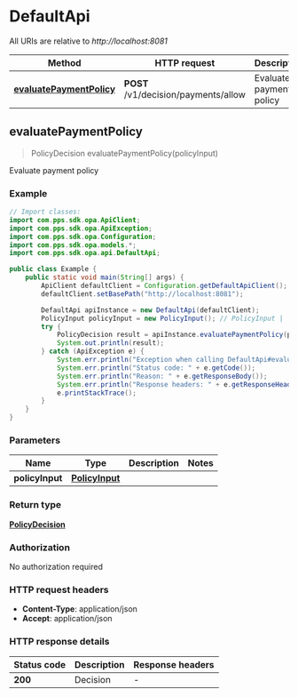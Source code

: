 # DefaultApi

All URIs are relative to *http://localhost:8081*

| Method | HTTP request | Description |
|------------- | ------------- | -------------|
| [**evaluatePaymentPolicy**](DefaultApi.md#evaluatePaymentPolicy) | **POST** /v1/decision/payments/allow | Evaluate payment policy |



## evaluatePaymentPolicy

> PolicyDecision evaluatePaymentPolicy(policyInput)

Evaluate payment policy

### Example

```java
// Import classes:
import com.pps.sdk.opa.ApiClient;
import com.pps.sdk.opa.ApiException;
import com.pps.sdk.opa.Configuration;
import com.pps.sdk.opa.models.*;
import com.pps.sdk.opa.api.DefaultApi;

public class Example {
    public static void main(String[] args) {
        ApiClient defaultClient = Configuration.getDefaultApiClient();
        defaultClient.setBasePath("http://localhost:8081");

        DefaultApi apiInstance = new DefaultApi(defaultClient);
        PolicyInput policyInput = new PolicyInput(); // PolicyInput | 
        try {
            PolicyDecision result = apiInstance.evaluatePaymentPolicy(policyInput);
            System.out.println(result);
        } catch (ApiException e) {
            System.err.println("Exception when calling DefaultApi#evaluatePaymentPolicy");
            System.err.println("Status code: " + e.getCode());
            System.err.println("Reason: " + e.getResponseBody());
            System.err.println("Response headers: " + e.getResponseHeaders());
            e.printStackTrace();
        }
    }
}
```

### Parameters


| Name | Type | Description  | Notes |
|------------- | ------------- | ------------- | -------------|
| **policyInput** | [**PolicyInput**](PolicyInput.md)|  | |

### Return type

[**PolicyDecision**](PolicyDecision.md)

### Authorization

No authorization required

### HTTP request headers

- **Content-Type**: application/json
- **Accept**: application/json


### HTTP response details
| Status code | Description | Response headers |
|-------------|-------------|------------------|
| **200** | Decision |  -  |

